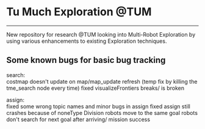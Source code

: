 # Tu Much Exploration @TUM
---
New repository for research @TUM looking into Multi-Robot Exploration by using various enhancements to existing Exploration techniques.

## Some known bugs for basic bug tracking

search: \
costmap doesn't update on map/map_update refresh (temp fix by killing the tme_search node every time)
fixed visualizeFrontiers breaks/ is broken

assign: \
fixed some wrong topic names and minor bugs in assign
fixed assign still crashes because of noneType Division
robots move to the same goal
robots don't search for next goal after arriving/ mission success